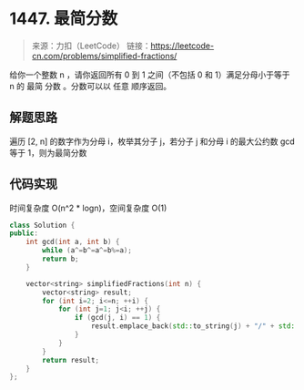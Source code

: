 # 1447. 最简分数
> 来源：力扣（LeetCode）
链接：https://leetcode-cn.com/problems/simplified-fractions/

给你一个整数 n ，请你返回所有 0 到 1 之间（不包括 0 和 1）满足分母小于等于  n 的 最简 分数 。分数可以以 任意 顺序返回。

## 解题思路
遍历 [2, n] 的数字作为分母 i，枚举其分子 j，若分子 j 和分母 i 的最大公约数 gcd 等于 1，则为最简分数

## 代码实现
时间复杂度 O(n^2 * logn)，空间复杂度 O(1)
```cpp
class Solution {
public:
    int gcd(int a, int b) {
        while (a^=b^=a^=b%=a);
        return b;
    }

    vector<string> simplifiedFractions(int n) {
        vector<string> result;
        for (int i=2; i<=n; ++i) {
            for (int j=1; j<i; ++j) {
                if (gcd(j, i) == 1) {
                    result.emplace_back(std::to_string(j) + "/" + std::to_string(i));
                }
            }
        }
        return result;
    }
};
```


